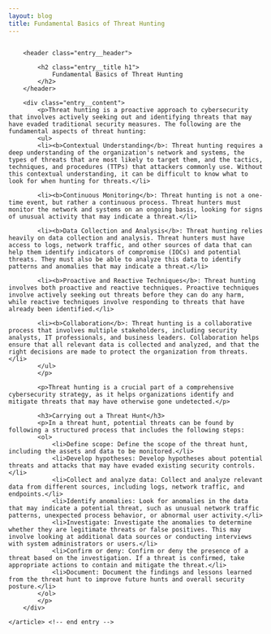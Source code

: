 ```yaml
---
layout: blog
title: Fundamental Basics of Threat Hunting
---
```



<div id="main" class="s-content__main large-8 column">
    <article class="entry">

        <header class="entry__header">

            <h2 class="entry__title h1">
                Fundamental Basics of Threat Hunting
            </h2>        
        </header>
        
        <div class="entry__content">
            <p>Threat hunting is a proactive approach to cybersecurity that involves actively seeking out and identifying threats that may have evaded traditional security measures. The following are the fundamental aspects of threat hunting:
            <ul>
            <li><b>Contextual Understanding</b>: Threat hunting requires a deep understanding of the organization's network and systems, the types of threats that are most likely to target them, and the tactics, techniques, and procedures (TTPs) that attackers commonly use. Without this contextual understanding, it can be difficult to know what to look for when hunting for threats.</li>

            <li><b>Continuous Monitoring</b>: Threat hunting is not a one-time event, but rather a continuous process. Threat hunters must monitor the network and systems on an ongoing basis, looking for signs of unusual activity that may indicate a threat.</li>

            <li><b>Data Collection and Analysis</b>: Threat hunting relies heavily on data collection and analysis. Threat hunters must have access to logs, network traffic, and other sources of data that can help them identify indicators of compromise (IOCs) and potential threats. They must also be able to analyze this data to identify patterns and anomalies that may indicate a threat.</li>

            <li><b>Proactive and Reactive Techniques</b>: Threat hunting involves both proactive and reactive techniques. Proactive techniques involve actively seeking out threats before they can do any harm, while reactive techniques involve responding to threats that have already been identified.</li>

            <li><b>Collaboration</b>: Threat hunting is a collaborative process that involves multiple stakeholders, including security analysts, IT professionals, and business leaders. Collaboration helps ensure that all relevant data is collected and analyzed, and that the right decisions are made to protect the organization from threats.</li>
            </ul>
            </p>

            <p>Threat hunting is a crucial part of a comprehensive cybersecurity strategy, as it helps organizations identify and mitigate threats that may have otherwise gone undetected.</p>

            <h3>Carrying out a Threat Hunt</h3>
            <p>In a threat hunt, potential threats can be found by following a structured process that includes the following steps:
            <ol>
                <li>Define scope: Define the scope of the threat hunt, including the assets and data to be monitored.</li>
                <li>Develop hypotheses: Develop hypotheses about potential threats and attacks that may have evaded existing security controls.</li>
                <li>Collect and analyze data: Collect and analyze relevant data from different sources, including logs, network traffic, and endpoints.</li>
                <li>Identify anomalies: Look for anomalies in the data that may indicate a potential threat, such as unusual network traffic patterns, unexpected process behavior, or abnormal user activity.</li>
                <li>Investigate: Investigate the anomalies to determine whether they are legitimate threats or false positives. This may involve looking at additional data sources or conducting interviews with system administrators or users.</li>
                <li>Confirm or deny: Confirm or deny the presence of a threat based on the investigation. If a threat is confirmed, take appropriate actions to contain and mitigate the threat.</li>
                <li>Document: Document the findings and lessons learned from the threat hunt to improve future hunts and overall security posture.</li>
            </ol>
            </p>
        </div> 

    </article> <!-- end entry -->

</div> <!-- end main -->  